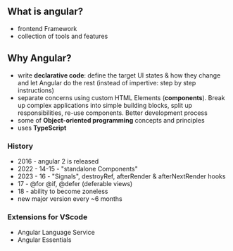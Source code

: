 ## What is angular?
- frontend Framework
- collection of tools and features

## Why Angular?
- write **declarative code**: define the target UI states & how they change and let Angular do the rest (instead of impertive: step by step instructions)
- separate concerns using custom HTML Elements (**components**). Break up complex applications into simple building blocks, split up responsibilities, re-use components. Better development process
- some of **Object-oriented programming** concepts and principles
- uses **TypeScript**

### History
- 2016 - angular 2 is released
- 2022 - 14-15 - "standalone Components"
- 2023 - 16 - "Signals", destroyRef, afterRender & afterNextRender hooks
- 17 - @for @if, @defer (deferable views)
- 18 - ability to become zoneless
- new major version every ~6 months

### Extensions for VScode
- Angular Language Service
- Angular Essentials

